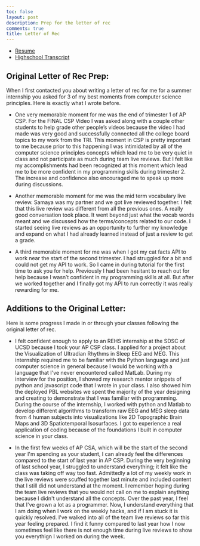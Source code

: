 ```yaml
---
toc: false
layout: post
description: Prep for the letter of rec
comments: true
title: Letter of Rec
---
```


- [Resume](https://docs.google.com/document/d/1kCXbXn2LQEC8-jw57YfvdI_MlmqqSqZ7LoJJtCxSbJ0/edit?usp=sharing)
- [Highschool Transcript](https://drive.google.com/file/d/11NKpLR0GNCBjfI_Ud7sCT0r1kWhxO7Dn/view?usp=sharing)


## Original Letter of Rec Prep:
When I first contacted you about writing a letter of rec for me for a summer internship you asked for 3 of my best moments from computer science principles. 
Here is exactly what I wrote before.

- One very memorable moment for me was the end of trimester 1 of AP CSP. For the FINAL CSP Video I was asked along with a couple other students to help grade other people’s videos because the video I had made was very good and successfully connected all the college board topics to my work from the TRI. This moment in CSP is pretty important to me because prior to this happening I was intimidated by all of the computer science principles concepts which lead me to be very quiet in class and not participate as much during team live reviews. But I felt like my accomplishments had been recognized at this moment which lead me to be more confident in my programming skills during trimester 2. The increase and confidence also encouraged me to speak up more during discussions. 

- Another memorable moment for me was the mid term vocabulary live review. Samaya was my partner and we got live reviewed together. I felt that this live review was different from all the previous ones. A really good conversation took place. It went beyond just what the vocab words meant and we discussed how the terms/concepts related to our code. I started seeing live reviews as an opportunity to further my knowledge and expand on what I had already learned instead of just a review to get a grade.  

- A third memorable moment for me was when I got my cat facts API to work near the start of the second trimester. I had struggled for a bit and could not get my API to work. So I came in during tutorial for the first time to ask you for help. Previously I had been hesitant to reach out for help because I wasn’t confident in my programming skills at all. But after we worked together and I finally got my API to run correctly it was really rewarding for me. 


## Additions to the Original Letter:
Here is some progress I made in or through your classes following the original letter of rec.

- I felt confident enough to apply to an REHS internship at the SDSC of UCSD because I took your AP CSP class. I applied for a project about the Visualization of Ultradian Rhythms in Sleep EEG and MEG. This internship required me to be familiar with the Python language and just computer science in general because I would be working with a language that I've never encountered called MatLab. During my interview for the position, I showed my research mentor snippets of python and javascript code that I wrote in your class. I also showed him the deployed PBL websites we spent the majority of the year designing and creating to demonstrate that I was familiar with programming. During the course of the internship, I worked with python and Matlab to develop different algorithms to transform raw EEG and MEG sleep data from 4 human subjects into visualizations like 2D Topographic Brain Maps and 3D Spatiotemporal Isosurfaces. I  got to experience a real application of coding because of the foundations I built in computer science in your class. 

- In the first few weeks of AP CSA, which will be the start of the second year I'm spending as your student, I can already feel the differences compared to the start of last year in AP CSP. During the very beginning of last school year, I struggled to understand everything; it felt like the class was taking off way too fast. Admittedly a lot of my weekly work in the live reviews were scuffed together last minute and included content that I still did not understand at the moment. I remember hoping during the team live reviews that you would not call on me to explain anything because I didn't understand all the concepts. Over the past year, I feel that I've grown a lot as a programmer. Now, I understand everything that I am doing when I work on the weekly hacks, and if I am stuck it is quickly resolved. I've walked into all of the team live reviews so far this year feeling prepared. I find it funny compared to last year how I now sometimes feel like there is not enough time during live reviews to show you everythign I worked on during the week. 
